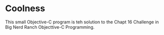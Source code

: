 # Coolness
This small Objective-C program is teh solution to the Chapt 16 Challenge in  Big Nerd Ranch Objecttive-C Programming.
